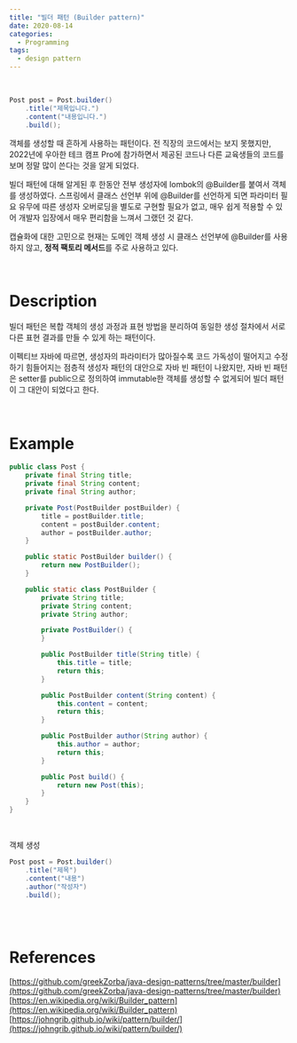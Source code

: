 ```yaml
---
title: "빌더 패턴 (Builder pattern)"
date: 2020-08-14
categories: 
  - Programming
tags:
  - design pattern
---
```

<br>

```java
Post post = Post.builder()
    .title("제목입니다.")
    .content("내용입니다.")
    .build();
```

객체를 생성할 때 흔하게 사용하는 패턴이다.
전 직장의 코드에서는 보지 못했지만, 2022년에 우아한 테크 캠프 Pro에 참가하면서 제공된 코드나 다른 교육생들의 코드를 보며 정말 많이 쓴다는 것을 알게 되었다.

빌더 패턴에 대해 알게된 후 한동안 전부 생성자에 lombok의 @Builder를 붙여서 객체를 생성하였다. 스프링에서 클래스 선언부 위에 @Builder를 선언하게 되면 파라미터 필요 유무에 따른 생성자 오버로딩을 별도로 구현할 필요가 없고, 매우 쉽게 적용할 수 있어 개발자 입장에서 매우 편리함을 느껴서 그랬던 것 같다.  

캡슐화에 대한 고민으로 현재는 도메인 객체 생성 시 클래스 선언부에 @Builder를 사용하지 않고, **정적 팩토리 메서드**를 주로 사용하고 있다.

<br>

# Description

빌더 패턴은 복합 객체의 생성 과정과 표현 방법을 분리하여 동일한 생성 절차에서 서로 다른 표현 결과를 만들 수 있게 하는 패턴이다.   

이펙티브 자바에 따르면, 생성자의 파라미터가 많아질수록 코드 가독성이 떨어지고 수정하기 힘들어지는 점층적 생성자 패턴의 대안으로 자바 빈 패턴이 나왔지만, 자바 빈 패턴은 setter를 public으로 정의하여 immutable한 객체를 생성할 수 없게되어 빌더 패턴이 그 대안이 되었다고 한다.

<br>

# Example

```java
public class Post {
    private final String title;
    private final String content;
    private final String author;

    private Post(PostBuilder postBuilder) {
        title = postBuilder.title;
        content = postBuilder.content;
        author = postBuilder.author;
    }

    public static PostBuilder builder() {
        return new PostBuilder();
    }

    public static class PostBuilder {
        private String title;
        private String content;
        private String author;

        private PostBuilder() {
        }

        public PostBuilder title(String title) {
            this.title = title;
            return this;
        }

        public PostBuilder content(String content) {
            this.content = content;
            return this;
        }

        public PostBuilder author(String author) {
            this.author = author;
            return this;
        }

        public Post build() {
            return new Post(this);
        }
    }
}
```
<br>

객체 생성
```java
Post post = Post.builder()
    .title("제목")
    .content("내용")
    .author("작성자")
    .build(); 
```

<br>
<br>

# References
[https://github.com/greekZorba/java-design-patterns/tree/master/builder](https://github.com/greekZorba/java-design-patterns/tree/master/builder)
[https://en.wikipedia.org/wiki/Builder_pattern](https://en.wikipedia.org/wiki/Builder_pattern)
[https://johngrib.github.io/wiki/pattern/builder/](https://johngrib.github.io/wiki/pattern/builder/)